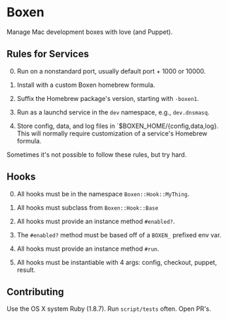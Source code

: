 # Boxen

Manage Mac development boxes with love (and Puppet).

## Rules for Services

0. Run on a nonstandard port, usually default port + 1000 or 10000.

0. Install with a custom Boxen homebrew formula.

0. Suffix the Homebrew package's version, starting with `-boxen1`.

0. Run as a launchd service in the `dev` namespace, e.g.,
   `dev.dnsmasq`.

0. Store config, data, and log files in
   `$BOXEN_HOME/{config,data,log}. This will normally require
   customization of a service's Homebrew formula.

Sometimes it's not possible to follow these rules, but try hard.

## Hooks

0. All hooks must be in the namespace `Boxen::Hook::MyThing`.

0. All hooks must subclass from `Boxen::Hook::Base`

0. All hooks must provide an instance method `#enabled?`.

0. The `#enabled?` method must be based off of a `BOXEN_` prefixed env var.

0. All hooks must provide an instance method `#run`.

0. All hooks must be instantiable with 4 args: config, checkout, puppet, result.

## Contributing

Use the OS X system Ruby (1.8.7). Run `script/tests` often. Open PR's.
